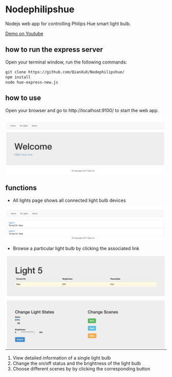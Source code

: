 # Nodephilipshue
Nodejs web app for controlling Philips Hue smart light bulb.

[Demo on Youtube](https://www.youtube.com/watch?v=D3yi0Y2WkGA)

## how to run the express server
Open your terminal window, run the following commands:
```
git clone https://github.com/QianXuX/Nodephilipshue/
npm install
node hue-express-new.js
```

## how to use
Open your browser and go to http://localhost:9100/ to start the web app.

<img src="home.png" alt="web app home" width="750">

## functions
- All lights page shows all connected light bulb devices 

<img src="alllights.png" alt="web app home" width="750">

- Browse a particular light bulb by clicking the associated link 

<img src="singlelight.png" alt="web app home" width="750">

  1. View detailed information of a single light bulb
  2. Change the on/off status and the brightness of the light bulb
  3. Choose different scenes by by clicking the corresponding button
